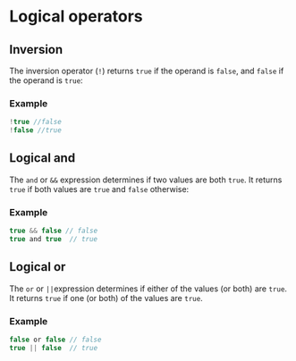 # Logical operators

## Inversion

The inversion operator \(`!`\) returns `true` if the operand is `false`, and `false` if the operand is `true`:

### Example

```javascript
!true //false
!false //true
```

## Logical and

The `and` or `&&` expression determines if two values are both `true`. It returns `true` if both values are `true` and `false` otherwise:

### Example

```javascript
true && false // false
true and true  // true
```

## Logical or

The `or` or `||`expression determines if either of the values \(or both\) are `true`. It returns `true` if one \(or both\) of the values are `true`.

### Example

```javascript
false or false // false
true || false  // true 
```

